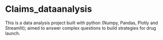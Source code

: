 # Claims_dataanalysis
This is a data analysis project built with python (Numpy, Pandas, Plotly and Streamlit); aimed to answer complex questions to build strategies for drug launch.
